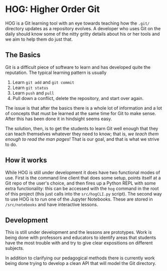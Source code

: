 # HOG: Higher Order Git

HOG is a Git learning tool with an eye towards teaching how the `.git/`
directory updates as a repository evolves. A developer who uses Git on the daily
should know some of the nitty gritty details about his or her tools and we aim
to help them do just that.

## The Basics

Git is a difficult piece of software to learn and has developed quite the
reputation. The typical learning pattern is usually

1. Learn `git add` and `git commit`
2. Learn `git status`
3. Learn `push` and `pull`
4. Pull down a conflict, delete the repository, and start over again.

The issue is that after the basics there is a whole lot of information and a lot
of concepts that must be learned at the same time for Git to make sense. After
this has been done it in hindsight seems easy.

The solution, then, is to get the students to learn Git well enough that they
can teach themselves whatever they need to know; that is, _we teach them enough
to read the man pages!_ That is our goal, and that is what we strive to do.

## How it works

While HOG is still under development it does have two functional modes of use.
First is the command line client that does some setup, points itself at a Git
repo of the user's choice, and then fires up a Python REPL with some extra
functionality: this can be accessed with the `hog` command in the root of this
project (this just calls into the `src/hogCLI.py` script). The second way to use
HOG is to run one of the Jupyter Notebooks. These are stored in `/src/notebooks`
and have interactive lessons.

## Development

This is still under development and the lessons are prototypes. Work is being
done with professors and educators to identify areas that students have the most
trouble with and try to give clear expositions on different subjects.

In addition to clarifying our pedagogical methods there is currently work being
done trying to develop a clean API that will model the Git directory.
